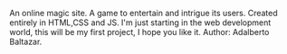 An online magic site. A game to entertain and intrigue its users. Created entirely in HTML,CSS and JS. I'm just starting in the web development world, this will be my first project, I hope you like it. Author: Adalberto Baltazar.
